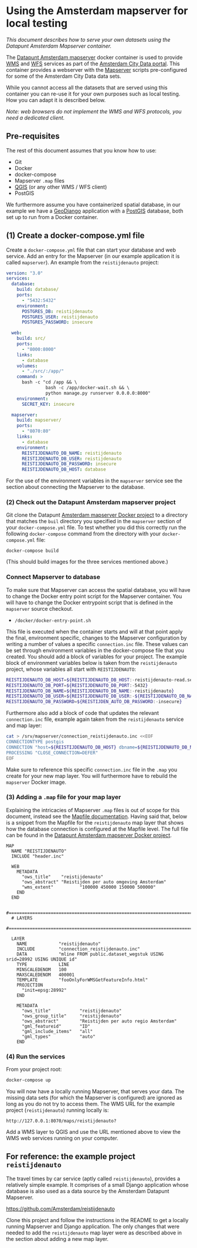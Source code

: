 # Using the Amsterdam mapserver for local testing

*This document describes how to serve your own datasets using the Datapunt Amsterdam Mapserver container.*

The [Datapunt Amsterdam mapserver][1] docker container is used to provide [WMS][7] and
[WFS][8] services as part of the [Amsterdam City Data portal][2]. This container
provides a webserver with the [Mapserver][3] scripts pre-configured for some of
the Amsterdam City Data data sets.

While you cannot access all the datasets that are served using this container you
can re-use it for your own purposes such as local testing. How you can adapt it
is described below.

*Note: web browsers do not implement the WMS and WFS protocols, you need a dedicated client.*


## Pre-requisites

The rest of this document assumes that you know how to use:

* Git
* Docker
* docker-compose
* Mapserver ``.map`` files
* [QGIS][9] (or any other WMS / WFS client)
* PostGIS

We furthermore assume you have containerized spatial database, in our example
we have a [GeoDjango][5] application with a [PostGIS][6] database, both set up to
run from a Docker container.


## (1) Create a docker-compose.yml file

Create a ``docker-compose.yml`` file that can start your database and web
service. Add an entry for the Mapserver (in our example application it is
called ``mapserver``). An example from the ``reistijdenauto`` project:
```yaml
version: "3.0"
services:
  database:
    build: database/
    ports:
      - "5432:5432"
    environment:
      POSTGRES_DB: reistijdenauto
      POSTGRES_USER: reistijdenauto
      POSTGRES_PASSWORD: insecure

  web:
    build: src/
    ports:
      - "8000:8000"
    links:
      - database
    volumes:
      - "./src/:/app/"
    command: >
      bash -c "cd /app && \
               bash -c /app/docker-wait.sh && \
               python manage.py runserver 0.0.0.0:8000"
    environment:
      SECRET_KEY: insecure

  mapserver:
    build: mapserver/
    ports:
      - "8070:80"
    links:
      - database
    environment:
      REISTIJDENAUTO_DB_NAME: reistijdenauto
      REISTIJDENAUTO_DB_USER: reistijdenauto
      REISTIJDENAUTO_DB_PASSWORD: insecure
      REISTIJDENAUTO_DB_HOST: database
```
For the use of the environment variables in the ``mapserver`` service see the
section about connecting the Mapserver to the database.


### (2) Check out the Datapunt Amsterdam mapserver project
Git clone the Datapunt [Amsterdam mapserver Docker project][1] to a directory
that matches the ``buil`` directory you specified in the ``mapserver`` section
of your ``docker-compose.yml`` file. To test whether you did this correctly
run the following ``docker-compose`` command from the directory with your
``docker-compose.yml`` file:
```shell
docker-compose build
```
(This should build images for the three services mentioned above.)


### Connect Mapserver to database
To make sure that Mapserver can access the spatial database, you will have to
change the Docker entry point script for the Mapserver container. You will have
to change the Docker entrypoint script that is defined in the ``mapserver``
source checkout.

* ``/docker/docker-entry-point.sh``

This file is executed when the container starts and will at that point apply
the final, environment specific, changes to the Mapserver configuration by
writing a number of values a specific ``connection.inc`` file. These values can be
set through environment variables in the docker-compose file that you created.
You should add a block of variables for your project. The example block of
environment variables below is taken from the ``reistijdenauto`` project,
whose variables all start with ``REISTIJDENAUTO``:

```sh
REISTIJDENAUTO_DB_HOST=${REISTIJDENAUTO_DB_HOST:-reistijdenauto-read.service.consul}
REISTIJDENAUTO_DB_PORT=${REISTIJDENAUTO_DB_PORT:-5432}
REISTIJDENAUTO_DB_NAME=${REISTIJDENAUTO_DB_NAME:-reistijdenauto}
REISTIJDENAUTO_DB_USER=${REISTIJDENAUTO_DB_USER:-${REISTIJDENAUTO_DB_NAME}}
REISTIJDENAUTO_DB_PASSWORD=${REISTIJDEN_AUTO_DB_PASSWORD:-insecure}
```

Furthermore also add a block of code that updates the relevant ``connection.inc``
file, example again taken from the ``reistijdenauto`` service and map layer:


```sh
cat > /srv/mapserver/connection_reistijdenauto.inc <<EOF
CONNECTIONTYPE postgis
CONNECTION "host=${REISTIJDENAUTO_DB_HOST} dbname=${REISTIJDENAUTO_DB_NAME} user=${REISTIJDENAUTO_DB_USER} password=${REISTIJDENAUTO_DB_PASSWORD} port=${REISTIJDENAUTO_DB_PORT}"
PROCESSING "CLOSE_CONNECTION=DEFER"
EOF
```

Make sure to reference this specific ``connection.inc`` file in the ``.map``
you create for your new map layer. You will furthermore have to rebuild the
``mapserver`` Docker image.


### (3) Adding a ``.map`` file for your map layer
Explaining the intricacies of Mapserver ``.map`` files is out of scope for this
document, instead see the [Mapfile documentation][4]. Having said that, below
is a snippet from the Mapfile for the ``reistijdenauto`` map layer that shows
how the database connection is configured at the Mapfile level. The full
file can be found in the [Datapunt Amsterdam mapserver Docker project][1].

```
MAP
  NAME "REISTIJDENAUTO"
  INCLUDE "header.inc"

  WEB
    METADATA
      "ows_title"    "reistijdenauto"
      "ows_abstract" "Reistijden per auto omgeving Amsterdam"
      "wms_extent"          "100000 450000 150000 500000"
    END
  END

  #=============================================================================
  # LAYERS
  #=============================================================================

  LAYER
    NAME            "reistijdenauto"
    INCLUDE         "connection_reistijdenauto.inc"
    DATA            "mline FROM public.dataset_wegstuk USING srid=28992 USING UNIQUE id"
    TYPE            LINE
    MINSCALEDENOM   100
    MAXSCALEDENOM   400001
    TEMPLATE        "fooOnlyForWMSGetFeatureInfo.html"
    PROJECTION
      "init=epsg:28992"
    END

    METADATA
      "ows_title"           "reistijdenauto"
      "ows_group_title"     "reistijdenauto"
      "ows_abstract"        "Reistijden per auto regio Amsterdam"
      "gml_featureid"       "ID"
      "gml_include_items"   "all"
      "gml_types"           "auto"
    END

```

### (4) Run the services
From your project root:
```sh
docker-compose up
```
You will now have a locally running Mapserver, that serves your data. The
missing data sets (for which the Mapserver is configured) are ignored as long
as you do not try to access them.
The WMS URL for the example project (``reistijdenauto``) running locally is:
```
http://127.0.0.1:8070/maps/reistijdenauto?
```
Add a WMS layer to QGIS and use the URL mentioned above to view the WMS
web services running on your computer.


## For reference: the example project ``reistijdenauto``

The travel times by car service (aptly called ``reistijdenauto``), provides
a relatively simple example. It comprises of a small Django application whose
database is also used as a data source by the Amsterdam Datapunt Mapserver.

https://github.com/Amsterdam/reistijdenauto

Clone this project and follow the instructions in the README to get a
locally running Mapserver and Django application. The only changes that
were needed to add the ``reistijdenauto`` map layer were as described
above in the section about adding a new map layer.

[1]: https://github.com/Amsterdam/mapserver "Github project for Datapunt Amsterdam mapserver Docker container"
[2]: https://data.amsterdam.nl/ "Amsterdam City Data portal"
[3]: http://www.mapserver.org/ "Mapserver open source web mapping server"
[4]: http://www.mapserver.org/mapfile/ "Mapfile documentation"
[5]: https://docs.djangoproject.com/en/1.11/ref/contrib/gis/ "The GeoDjango geographic Web framework"
[6]: http://postgis.net/ "PostGIS spatial extension for PostgreSQL"
[7]: https://en.wikipedia.org/wiki/Web_Map_Service "Wikipedia: Web Wap Service (WMS)"
[8]: https://en.wikipedia.org/wiki/Web_Feature_Service "Wikipedia: Web Feature Service (WFS)"
[9]: http://qgis.org/en/site/ "QGIS homepage"
